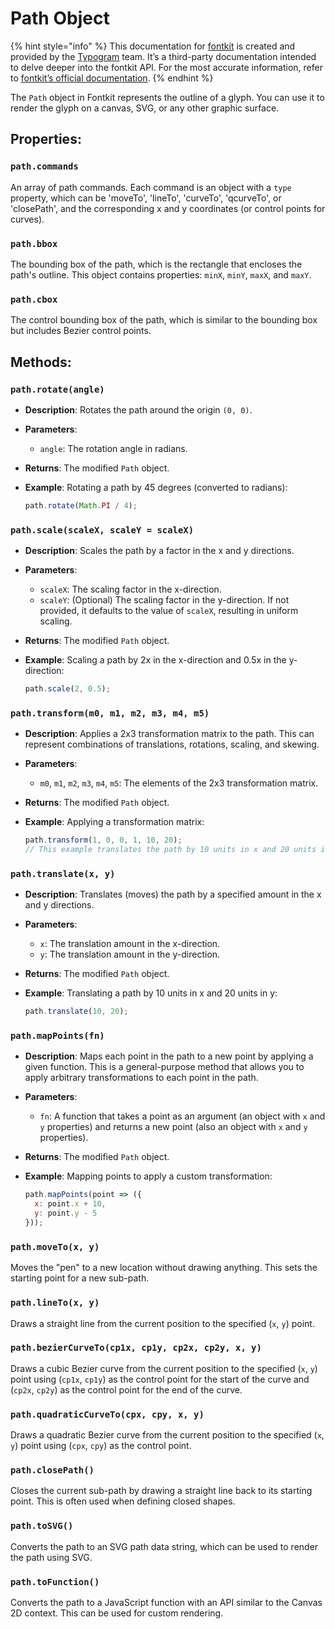# Path Object

{% hint style="info" %}
This documentation for [fontkit](https://github.com/foliojs/fontkit) is created and provided by the [Typogram](https://typogram.co/) team. It’s a third-party documentation intended to delve deeper into the fontkit API. For the most accurate information, refer to [fontkit’s official documentation](https://github.com/foliojs/fontkit#readme).
{% endhint %}

The `Path` object in Fontkit represents the outline of a glyph. You can use it to render the glyph on a canvas, SVG, or any other graphic surface.

## **Properties**:

### `path.commands`

An array of path commands. Each command is an object with a `type` property, which can be 'moveTo', 'lineTo', 'curveTo', 'qcurveTo', or 'closePath', and the corresponding x and y coordinates (or control points for curves).

### `path.bbox`

The bounding box of the path, which is the rectangle that encloses the path's outline. This object contains properties: `minX`, `minY`, `maxX`, and `maxY`.

### `path.cbox`

The control bounding box of the path, which is similar to the bounding box but includes Bezier control points.

## **Methods**:

### `path.rotate(angle)`

* **Description**: Rotates the path around the origin `(0, 0)`.
* **Parameters**:
  * `angle`: The rotation angle in radians.
* **Returns**: The modified `Path` object.
*   **Example**: Rotating a path by 45 degrees (converted to radians):

    ```javascript
    path.rotate(Math.PI / 4);
    ```

### `path.scale(scaleX, scaleY = scaleX)`

* **Description**: Scales the path by a factor in the x and y directions.
* **Parameters**:
  * `scaleX`: The scaling factor in the x-direction.
  * `scaleY`: (Optional) The scaling factor in the y-direction. If not provided, it defaults to the value of `scaleX`, resulting in uniform scaling.
* **Returns**: The modified `Path` object.
*   **Example**: Scaling a path by 2x in the x-direction and 0.5x in the y-direction:

    ```javascript
    path.scale(2, 0.5);
    ```

### `path.transform(m0, m1, m2, m3, m4, m5)`

* **Description**: Applies a 2x3 transformation matrix to the path. This can represent combinations of translations, rotations, scaling, and skewing.
* **Parameters**:
  * `m0`, `m1`, `m2`, `m3`, `m4`, `m5`: The elements of the 2x3 transformation matrix.
* **Returns**: The modified `Path` object.
*   **Example**: Applying a transformation matrix:

    ```javascript
    path.transform(1, 0, 0, 1, 10, 20); 
    // This example translates the path by 10 units in x and 20 units in y.
    ```

### `path.translate(x, y)`

* **Description**: Translates (moves) the path by a specified amount in the x and y directions.
* **Parameters**:
  * `x`: The translation amount in the x-direction.
  * `y`: The translation amount in the y-direction.
* **Returns**: The modified `Path` object.
*   **Example**: Translating a path by 10 units in x and 20 units in y:

    ```javascript
    path.translate(10, 20);
    ```

### `path.mapPoints(fn)`

* **Description**: Maps each point in the path to a new point by applying a given function. This is a general-purpose method that allows you to apply arbitrary transformations to each point in the path.
* **Parameters**:
  * `fn`: A function that takes a point as an argument (an object with `x` and `y` properties) and returns a new point (also an object with `x` and `y` properties).
* **Returns**: The modified `Path` object.
*   **Example**: Mapping points to apply a custom transformation:

    ```javascript
    path.mapPoints(point => ({
      x: point.x + 10,
      y: point.y - 5
    }));
    ```

### `path.moveTo(x, y)`

Moves the "pen" to a new location without drawing anything. This sets the starting point for a new sub-path.

### `path.lineTo(x, y)`

Draws a straight line from the current position to the specified (`x`, `y`) point.

### `path.bezierCurveTo(cp1x, cp1y, cp2x, cp2y, x, y)`

Draws a cubic Bezier curve from the current position to the specified (`x`, `y`) point using (`cp1x`, `cp1y`) as the control point for the start of the curve and (`cp2x`, `cp2y`) as the control point for the end of the curve.

### `path.quadraticCurveTo(cpx, cpy, x, y)`

Draws a quadratic Bezier curve from the current position to the specified (`x`, `y`) point using (`cpx`, `cpy`) as the control point.

### `path.closePath()`

Closes the current sub-path by drawing a straight line back to its starting point. This is often used when defining closed shapes.

### `path.toSVG()`

Converts the path to an SVG path data string, which can be used to render the path using SVG.

### `path.toFunction()`

Converts the path to a JavaScript function with an API similar to the Canvas 2D context. This can be used for custom rendering.
